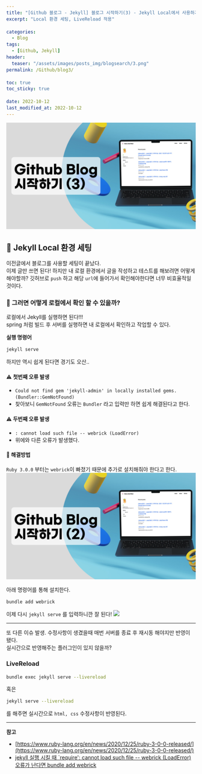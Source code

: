 ```yaml
---
title: "[Github 블로그 - Jekyll] 블로그 시작하기(3) - Jekyll Local에서 사용하기, LiveReload 적용 "
excerpt: "Local 환경 세팅, LiveReload 적용"

categories:
  - Blog
tags:
  - [Github, Jekyll]
header:
  teaser: "/assets/images/posts_img/blogsearch/3.png"
permalink: /Github/blog3/

toc: true
toc_sticky: true

date: 2022-10-12
last_modified_at: 2022-10-12
---
```

![](/assets/images/posts_img/blogsearch/3.png)
## 📍 Jekyll Local 환경 세팅

이전글에서 블로그를 사용할 세팅이 끝났다.  
이제 글만 쓰면 된다! 하지만 내 로컬 환경에서 글을 작성하고 테스트를 해보려면 어떻게 해야할까?
깃허브로 `push` 하고 해당 `url`에 들어가서 확인해야한다면 너무 비효율적일것이다.

### 🔎 그러면 어떻게 로컬에서 확인 할 수 있을까?
로컬에서 Jekyll를 실행하면 된다!!!  
spring 처럼 빌드 후 서버를 실행하면 내 로컬에서 확인하고 작업할 수 있다.

**실행 명령어**
```bash
jekyll serve
```

하지만 역시 쉽게 된다면 경기도 오산..
#### ⚠️ 첫번째 오류 발생   
- `Could not find gem 'jekyll-admin' in locally installed gems. (Bundler::GemNotFound)`
- 찾아보니 `GemNotFound` 오류는 `Bundler` 라고 입력만 하면 쉽게 해결된다고 한다.


#### ⚠️ 두번째 오류 발생
- `: cannot load such file -- webrick (LoadError)`
- 위에와 다른 오류가 발생했다. 

#### 🚨 해결방법
`Ruby 3.0.0` 부터는 `webrick`이 빠졌기 때문에 추가로 설치해줘야 한다고 한다.
![](/assets/images/posts_img/github-2/Untitled.png) 

아래 명령어를 통해 설치한다.
```bash
bundle add webrick
```

이제 다시 `jekyll serve` 를 입력하니깐 잘 된다!
![](/assets/images/posts_img/github-2/Untitled2.png)

---
또 다른 이슈 발생.
수정사항이 생겼을때 매번 서버를 종료 후 재시동 해야지만 반영이 됐다.   
실시간으로 반영해주는 플러그인이 있지 않을까?  

### LiveReload
```bash
bundle exec jekyll serve --livereload
```
혹은
```bash
jekyll serve --livereload 
```
를 해주면 실시간으로 `html, css` 수정사항이 반영된다.

---
**참고**
- [https://www.ruby-lang.org/en/news/2020/12/25/ruby-3-0-0-released/](https://www.ruby-lang.org/en/news/2020/12/25/ruby-3-0-0-released/)
- [jekyll 실행 시킬 때 `require': cannot load such file -- webrick (LoadError) 오류가 난다면 bundle add webrick](https://junho85.pe.kr/1850)
